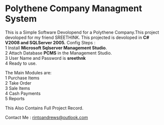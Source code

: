 Polythene Company Managment System
===============================

This is a Simple Software Devolopend for a Polythene Company.This project devoloped for my friend SREETHINK. This projected is devoloped in <b> C# V2008 and SQLServer 2005.</b>
Config Steps :<br>
1 Install <b>Microsoft Sqlserver Management Studio</b>. <br>
2 Attach Database <b>PCMS</b> in the Management Studio.<br>
3 User Name and Password is <b> sreethnk </b> <br>
4 Ready to use.<br>

The Main Modules are:<br>
1 Purchase Items <br>
2 Take Order<br>
3 Sale Items<br>
4 Cash Payments<br>
5 Reports<br>

This Also Contains Full Project Record.

Contact Me : rintoandrews@outlook.com



